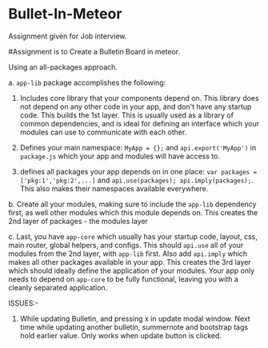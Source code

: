 # Bullet-In-Meteor

Assignment given for Job interview.


#Assignment is to Create a Bulletin Board in meteor.






Using an all-packages approach.

a. `app-lib` package accomplishes the following:

1. Includes core library that your components depend on. This library does not depend on any other code in your app, and don't have any startup code. This builds the 1st layer. This is usually used as a library of common dependencies, and is ideal for defining an interface which your modules can use to communicate with each other.

2. Defines your main namespace: `MyApp = {};` and `api.export('MyApp')` in `package.js` which your app and modules will have access to.

3. defines all packages your app depends on in one place: `var packages = ['pkg:1','pkg:2',...]` and `api.use(packages); api.imply(packages);`.  This also makes their namespaces available everywhere.

b. Create all your modules, making sure to include the `app-lib` dependency first, as well other modules which this module depends on. This creates the 2nd layer of packages - the modules layer

c. Last, you have `app-core` which usually has your startup code, layout, css, main router, global helpers, and configs. This should `api.use` all of your modules from the 2nd layer, with `app-lib` first.  Also add `api.imply` which makes all other packages available in your app. This creates the 3rd layer which should ideally define the application of your modules. Your app only needs to depend on `app-core` to be fully functional, leaving you with a cleanly separated application.




ISSUES:-

1. While updating Bulletin, and pressing x in update modal window. Next time while updating another bulletin, summernote and bootstrap tags hold earlier value. Only works when update button is clicked.